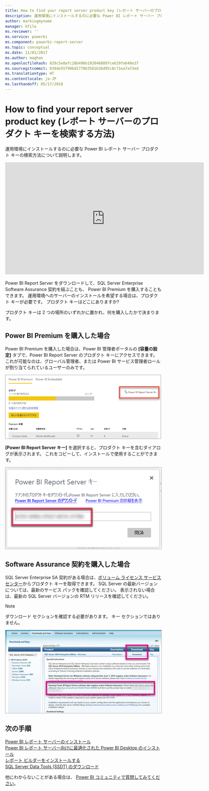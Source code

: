 ```yaml
---
title: How to find your report server product key (レポート サーバーのプロダクト キーを検索する方法)
description: 運用環境にインストールするのに必要な Power BI レポート サーバー プロダクト キーの検索方法について説明します。
author: markingmyname
manager: kfile
ms.reviewer: ''
ms.service: powerbi
ms.component: powerbi-report-server
ms.topic: conceptual
ms.date: 11/01/2017
ms.author: maghan
ms.openlocfilehash: 828c5e8afc28b496b1920468097ce629fe646e37
ms.sourcegitcommit: 638de55f996d177063561b36d95c8c71ea7af3ed
ms.translationtype: HT
ms.contentlocale: ja-JP
ms.lasthandoff: 05/17/2018
---
```

# <a name="how-to-find-your-report-server-product-key"></a>How to find your report server product key (レポート サーバーのプロダクト キーを検索する方法)
運用環境にインストールするのに必要な Power BI レポート サーバー プロダクト キーの検索方法について説明します。

<iframe width="640" height="360" src="https://www.youtube.com/embed/6CQnf-NGtpU?rel=0&amp;showinfo=0" frameborder="0" allowfullscreen></iframe>

Power BI Report Server をダウンロードして、SQL Server Enterprise Software Assurance 契約を結ぶことも、 Power BI Premium を購入することもできます。 運用環境へのサーバーのインストールを希望する場合は、プロダクト キーが必要です。 プロダクト キーはどこにありますか? 

プロダクト キーは 2 つの場所のいずれかに置かれ、何を購入したかで決まります。

## <a name="purchased-power-bi-premium"></a>Power BI Premium を購入した場合
Power BI Premium を購入した場合は、Power BI 管理者ポータルの **[容量の設定]** タブで、Power BI Report Server のプロダクト キーにアクセスできます。 これが可能なのは、グローバル管理者、または Power BI サービス管理者ロールが割り当てられているユーザーのみです。

![Premium 設定の Power BI Report Server キー](media/find-product-key/pbirs-product-key.png)

**[Power BI Report Server キー]** を選択すると、プロダクト キーを含むダイアログが表示されます。 これをコピーして、インストールで使用することができます。

![Power BI Report Server のプロダクト キー](media/find-product-key/pbirs-product-key-dialog.png)

## <a name="purchased-software-assurance-agreeemnt"></a>Software Assurance 契約を購入した場合
SQL Server Enterprise SA 契約がある場合は、[ボリューム ライセンス サービス センター](https://www.microsoft.com/Licensing/servicecenter/)からプロダクト キーを取得できます。 SQL Server の最新バージョンについては、最新のサービス パックを確認してください。 表示されない場合は、最新の SQL Server バージョンの RTM リリースを確認してください。

> [!NOTE]
> ダウンロード セクションを確認する必要があります。 キー セクションではありません。
> 
> 

![](media/find-product-key/vlsc-download.png "ボリューム ライセンス サービス センター")

## <a name="next-steps"></a>次の手順
[Power BI レポート サーバーのインストール](install-report-server.md)  
[Power BI レポート サーバー向けに最適化された Power BI Desktop のインストール](install-powerbi-desktop.md)  
[レポート ビルダーをインストールする](https://docs.microsoft.com/sql/reporting-services/install-windows/install-report-builder)  
[SQL Server Data Tools (SSDT) のダウンロード](http://go.microsoft.com/fwlink/?LinkID=616714)

他にわからないことがある場合は、 [Power BI コミュニティで質問してみてください](https://community.powerbi.com/)。

